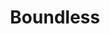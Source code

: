 ---
layout: post
title: Boundless
category: project
description: Fun and interactive android game, soon to be available on the google play store!
image: assets/images/pic11.jpg
nav-menu: false
---